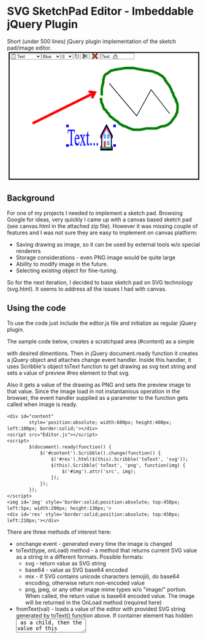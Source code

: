 # SVG SketchPad Editor - Imbeddable jQuery Plugin
Short (under 500 lines) jQuery plugin implementation of the sketch pad/image editor.
![](ss.png)

## Background
For one of my projects I needed to implement a sketch pad. Browsing Google for ideas, very quickly I came up with a canvas based sketch pad (see canvas.html in the attached zip file). However it was missing couple of features and I was not sure they are easy to implement on canvas platform:

- Saving drawing as image, so it can be used by external tools w/o special renderers
- Storage considerations - even PNG image would be quite large
- Ability to modify image in the future.
- Selecting existing object for fine-tuning.

So for the next iteration, I decided to base sketch pad on SVG technology (svg.html). It seems to address all the issues I had with canvas.

## Using the code
To use the code just include the editor.js file and initialize as regular jQuery plugin. 

The sample code below, creates a scratchpad area (#content) as a simple <div/> with desired dimentions. Then in jQuery document.ready function it creates a jQuery object and attaches change event handler. Inside this handler, it uses Scribble's object toText function to get drawing as svg text string and sets a value of preview #res element to that svg.

Also it gets a value of the drawing as PNG and sets the preview image to that value. Since the image load in not instantanious operation in the browser, the event handler supplied as a parameter to the function gets called when image is ready.

```
<div id="content" 
        style='position:absolute; width:600px; height:400px; left:100px; border:solid;'></div>
<script src="Editor.js"></script>
<script>
        $(document).ready(function() {
            $('#content').Scribble().change(function() {
                $('#res').html($(this).Scribble('toText', 'svg'));
                $(this).Scribble('toText', 'png', function(img) {
                    $('#img').attr('src', img);
                });
            });
        });    
</script>
<img id='img' style='border:solid;position:absolute; top:450px; left:5px; width:200px; height:130px;'>
<div id='res' style='border:solid;position:absolute; top:450px; left:210px;'></div>
```
There are three methods of interest here:

- onchange event - generated every time the image is changed
- toText(type, onLoad) method - a method that returns current SVG value as a string in a different formats. Possible formats:
  - svg - return value as SVG string
  - base64 - value as SVG base64 encoded
  - mix - if SVG contains unicode characters (emojii), do base64 encoding, otherwise return non-encoded value
  - png, jpeg, or any other image mime types w/o "image/" portion. When called, the return value is base64 encoded value. The image will be returned in the OnLoad method (required here)
- fromText(val) - loads a value of the editor with provided SVG string generated by toText() function above. If container element has hidden <textarea/> as a child, then the value of this textarea will be used as initial value for an editor. If this textarea is not found, the empty hidden one will be created. The text area will be updated with SVG content any time there is a change. This is a trick I use to pass values between the browser and back-end ASP.NET WebForms app.

## Supported tools
- Line - allows for creation of line
- Rectangle - allows for creation of rectangle
- Arrow - allows for creation of arrow
- Pencil - free form drawing. Initial implementaion was to remember all the mousemove points. However that leads to squigly lines and a lot of points. So the final version draws straight line if shift is not pressed. You can press the shift key or pause for half a second to drop an anchor or hold shift while drawing to follow mosemove events.
- Text - allows for text/emojii entry.
- Image - ask for image to insert. Images can also be drag/dropped or pasted on top of drawing area
- Move - switches from object creation to move/resize mode.
- Color - change color of selected/created object
- Width - changes stroke widh of the selected/created object
- Rotation - for simplicity sake I allow only for 90 degreee rotation as a time

## Points of Interest
### Base64 encoding
It some point troubleshooting final product, I encountered and issue with emojii not properly reloadind. It took me a while to realize that my database column is varchar(max) and doesn't store unicode. Since the same database is used for other projects, instead of changing column type, I decided to encode SVG as base 64. Unfortunately the btoa function in the browser has a problem so it took some time to find a solution. You can see it out at https://developer.mozilla.org/en-US/docs/Web/API/btoa.

### SVG Loading/Compatibility
SVG is a whole languadge. I never planned to be able to support all the features defined in SVG specs, just merely to be able to load the documents that I previously created. Please don't try it with just random SVG document - it will most likely not work.
